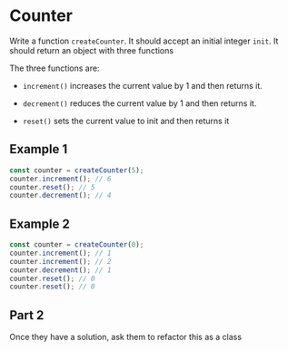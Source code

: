 # Counter

Write a function `createCounter`. It should accept an initial integer `init`. It should return an object with three functions

The three functions are:

* `increment()` increases the current value by 1 and then returns it.
  
* `decrement()` reduces the current value by 1 and then returns it.
  
* `reset()` sets the current value to init and then returns it

## Example 1

```js
const counter = createCounter(5);
counter.increment(); // 6
counter.reset(); // 5
counter.decrement(); // 4
```

## Example 2

```js
const counter = createCounter(0);
counter.increment(); // 1
counter.increment(); // 2
counter.decrement(); // 1
counter.reset(); // 0
counter.reset(); // 0
```

## Part 2

Once they have a solution, ask them to refactor this as a class